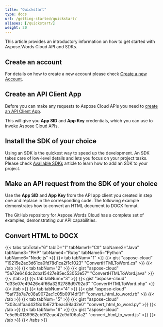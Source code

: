```yaml
---
title: "Quickstart"
type: docs
url: /getting-started/quickstart/
aliases: [/quickstart/]
weight: 20
---
```


This article provides an introductory information on how to get started with Aspose.Words Cloud API and SDKs.

## Create an account

For details on how to create a new account please check [Create a new Account](https://docs.aspose.cloud/display/storagecloud/Creating+and+Managing+Account).

## Create an API Client App

Before you can make any requests to Aspose Cloud APIs you need to [create an API Client App](https://docs.aspose.cloud/display/storagecloud/Create+New+App+and+Get+App+Key+and+SID).

This will give you **App SID** and **App Key** credentials, which you can use to invoke Aspose Cloud APIs.

## Install the SDK of your choice

Using an SDK is the quickest way to speed up the development. An SDK takes care of low-level details and lets you focus on your project tasks. Please check [Available SDKs](/words/available-sdks/) article to learn how to add an SDK to your project.

## Make an API request from the SDK of your choice

Use the **App SID** and **App Key** from the API app client you created in step one and replace in the corresponding code. The following example demonstrates how to convert an HTML document to DOCX format.

The GitHub repository for Aspose.Words Cloud has a complete set of examples, demonstrating our API capabilities.

## Convert HTML to DOCX

{{< tabs tabTotal="6" tabID="1" tabName1="C#" tabName2="Java" tabName3="PHP" tabName4="Ruby" tabName5="Python" tabName6="Node.js" >}}
{{< tab tabNum="1" >}}
{{< gist "aspose-cloud" "19215e2ac3d61ca0fd78d1ca2f1c1023" "ConvertHTMLToWord.cs" >}}
{{< /tab >}}
{{< tab tabNum="2" >}}
{{< gist "aspose-cloud" "5a72e646dc2cba15427e85ec53053e57" "ConvertHTMLToWord.java" >}}
{{< /tab >}}
{{< tab tabNum="3" >}}
{{< gist "aspose-cloud" "d33e07e49426e4f66a3262788d9792a3" "ConvertHTMLToWord.php" >}}
{{< /tab >}}
{{< tab tabNum="4" >}}
{{< gist "aspose-cloud" "5af73b7a7c08a9072ac1c05b0914df3f" "convert_html_to_word.rb" >}}
{{< /tab >}}
{{< tab tabNum="5" >}}
{{< gist "aspose-cloud" "303ca1faad43f8d1b672fbeac98ad2e0" "convert_html_to_word.py" >}}
{{< /tab >}}
{{< tab tabNum="6" >}}
{{< gist "aspose-cloud" "e5e9b0139962cb912eac42c9df06a1a2" "convert_html_to_word.js" >}}
{{< /tab >}}
{{< /tabs >}}
